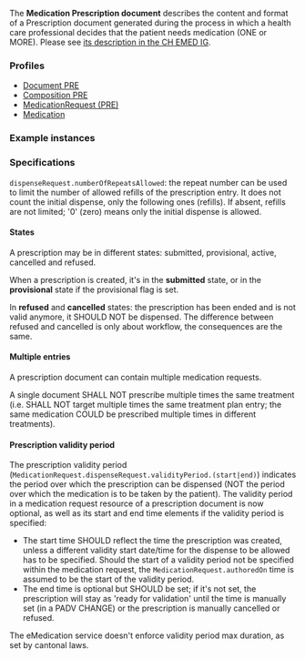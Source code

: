 The **Medication Prescription document** describes the content and format of a Prescription document generated during the process in which a health care professional decides that the patient needs medication (ONE or MORE). Please see [its description in the CH EMED IG](http://fhir.ch/ig/ch-emed/medication-prescription-document.html).

### Profiles

* [Document PRE](StructureDefinition-ch-emed-epr-document-medicationprescription.html)
* [Composition PRE](StructureDefinition-ch-emed-epr-composition-medicationprescription.html)
* [MedicationRequest (PRE)](StructureDefinition-ch-emed-epr-medicationrequest.html)
* [Medication](StructureDefinition-ch-emed-epr-medication.html)

### Example instances

### Specifications

`dispenseRequest.numberOfRepeatsAllowed`: the repeat number can be used to limit the number of allowed refills of the prescription entry.
It does not count the initial dispense, only the following ones (refills).
If absent, refills are not limited; '0' (zero) means only the initial dispense is allowed.

#### States

A prescription may be in different states: submitted, provisional, active, cancelled and refused.

When a prescription is created, it's in the **submitted** state, or in the **provisional** state if the provisional flag is set.

In **refused** and **cancelled** states: the prescription has been ended and is not valid anymore, it SHOULD NOT be dispensed. The difference between refused and cancelled is only about workflow, the consequences are the same.

#### Multiple entries

A prescription document can contain multiple medication requests.

A single document SHALL NOT prescribe multiple times the same treatment (i.e. SHALL NOT target multiple times the same treatment plan entry; the same medication COULD be prescribed multiple times in different treatments).

#### Prescription validity period

The prescription validity period (`MedicationRequest.dispenseRequest.validityPeriod.(start|end)`) indicates the period over which the prescription can be dispensed (NOT the period over which the medication is to be taken by the patient).
The validity period in a medication request resource of a prescription document is now optional, as well as its start and end time elements if the validity period is specified:

- The start time SHOULD reflect the time the prescription was created, unless a different validity start date/time for the dispense to be allowed has to be specified. Should the start of a validity period not be specified within the medication request, the `MedicationRequest.authoredOn` time is assumed to be the start of the validity period.
- The end time is optional but SHOULD be set; if it's not set, the prescription will stay as 'ready for validation' until the time is manually set (in a PADV CHANGE) or the prescription is manually cancelled or refused.

The eMedication service doesn't enforce validity period max duration, as set by cantonal laws.
